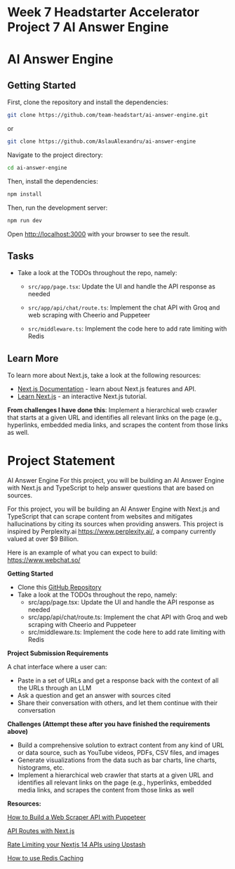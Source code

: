 # Week 7 Headstarter Accelerator Project 7 AI Answer Engine
# AI Answer Engine

## Getting Started

First, clone the repository and install the dependencies:
```bash
git clone https://github.com/team-headstart/ai-answer-engine.git
```
or
```bash
git clone https://github.com/AslauAlexandru/ai-answer-engine
```


Navigate to the project directory:
```bash
cd ai-answer-engine
```

Then, install the dependencies:

```bash
npm install
```

Then, run the development server:
```bash
npm run dev
```

Open [http://localhost:3000](http://localhost:3000) with your browser to see the result.

## Tasks

- Take a look at the TODOs throughout the repo, namely:

    - `src/app/page.tsx`: Update the UI and handle the API response as needed
 
    - `src/app/api/chat/route.ts`: Implement the chat API with Groq and web scraping with Cheerio and Puppeteer
 
    - `src/middleware.ts`: Implement the code here to add rate limiting with Redis


## Learn More

To learn more about Next.js, take a look at the following resources:

- [Next.js Documentation](https://nextjs.org/docs) - learn about Next.js features and API.
- [Learn Next.js](https://nextjs.org/learn) - an interactive Next.js tutorial.


**From challenges I have done this**: Implement a hierarchical web crawler that starts at a given URL and identifies 
all relevant links on the page (e.g., hyperlinks, embedded media links, 
and scrapes the content from those links as well.

# Project Statement 

AI Answer Engine
​For this project, you will be building an AI Answer Engine with Next.js and 
TypeScript to help answer questions that are based on sources.


​For this project, you will be building an AI Answer Engine with Next.js 
and TypeScript that can scrape content from websites and mitigates 
hallucinations by citing its sources when providing answers. 
This project is inspired by Perplexity.ai https://www.perplexity.ai/, 
a company currently valued at over $9 Billion.

​Here is an example of what you can expect to build: https://www.webchat.so/

**Getting Started**

- Clone this [GitHub Repository](https://github.com/team-headstart/ai-answer-engine)
- Take a look at the TODOs throughout the repo, namely:
  - src/app/page.tsx: Update the UI and handle the API response as needed
  - src/app/api/chat/route.ts: Implement the chat API with Groq and web scraping with Cheerio and Puppeteer
  - src/middleware.ts: Implement the code here to add rate limiting with Redis

**Project Submission Requirements**

A chat interface where a user can:

- Paste in a set of URLs and get a response back with the context of all the URLs through an LLM
- Ask a question and get an answer with sources cited
- Share their conversation with others, and let them continue with their conversation

**Challenges (Attempt these after you have finished the requirements above)**

- Build a comprehensive solution to extract content from any kind of URL or data source, 
such as YouTube videos, PDFs, CSV files, and images
- Generate visualizations from the data such as bar charts, line charts, histograms, etc.
- Implement a hierarchical web crawler that starts at a given URL and identifies 
all relevant links on the page (e.g., hyperlinks, embedded media links, 
and scrapes the content from those links as well 



**Resources:**

[How to Build a Web Scraper API with Puppeteer](https://www.youtube.com/watch?v=kOdIzhPfLuo)

[API Routes with Next.js](https://www.youtube.com/watch?v=gEB3ckYeZF4)

[Rate Limiting your Nextjs 14 APIs using ‪Upstash‬](https://www.youtube.com/watch?v=6QhLdQlyZJc)

[How to use Redis Caching](https://www.youtube.com/watch?v=-5RTyEim384)




